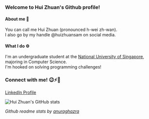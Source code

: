 ### Welcome to Hui Zhuan's Github profile!

#### About me 🤠
You can call me Hui Zhuan (pronounced h-wei zh-wan).\
I also go by my handle @huizhuansam on social media.

#### What I do ⚙️
I'm an undergraduate student at the [National University of Singapore](https://www.nus.edu.sg/), majoring in Computer Science.\
I'm hooked on solving programming challenges!

### Connect with me! 😉⚡👀 
[LinkedIn Profile](https://www.linkedin.com/in/hui-zhuan-siew/)

![Hui Zhuan's GitHub stats](https://github-readme-stats.vercel.app/api?username=huizhuansam&show_icons=true&theme=onedark)

*Github readme stats by [anuraghazra](https://github.com/anuraghazra/github-readme-stats)*
